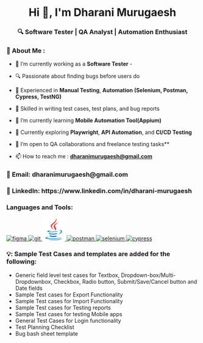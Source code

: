 <h1 align="center">Hi 👋, I'm Dharani Murugaesh</h1>
<h3 align="center">🔍 Software Tester | QA Analyst | Automation Enthusiast</h3>

 <h3 align="left"> 💬 About Me : </h3>
 
- 💼 I’m currently working as a **Software Tester** -
- 🔍 Passionate about finding bugs before users do
- 🧪 Experienced in **Manual Testing**, **Automation (Selenium, Postman, Cypress, TestNG)**
- 🧰 Skilled in writing test cases, test plans, and bug reports
- 🌱 I’m currently learning **Mobile Automation Tool(Appium)**
- 🌱 Currently exploring **Playwright**, **API Automation**, and **CI/CD Testing**
- 🤝 I’m open to QA collaborations and freelance testing tasks**

- 📫 How to reach me : **dharanimurugaesh@gmail.com**

<p align="left">
</p>
<h3>📧 Email: dharanimurugaesh@gmail.com </h3> 
<h3>💼 LinkedIn: https://www.linkedin.com/in/dharani-murugaesh</h3>

<h3 align="left">Languages and Tools:</h3>

<p align="left">
    <a href="https://www.figma.com/" target="_blank" rel="noreferrer">
        <img class="icon" src="https://www.vectorlogo.zone/logos/figma/figma-icon.svg" alt="figma" width="60" height="60"/>
    </a>
    <a href="https://git-scm.com/" target="_blank" rel="noreferrer">
        <img class="icon" src="https://www.vectorlogo.zone/logos/git-scm/git-scm-icon.svg" alt="git" width="60" height="60"/>
    </a>
    <a href="https://www.java.com" target="_blank" rel="noreferrer">
        <img class="icon" src="https://raw.githubusercontent.com/devicons/devicon/master/icons/java/java-original.svg" alt="java"  width="60" height="60"/>
    </a>
    <a href="https://postman.com" target="_blank" rel="noreferrer">
        <img class="icon" src="https://www.vectorlogo.zone/logos/getpostman/getpostman-icon.svg" alt="postman"  width="60" height="60"/>
    </a>
    <a href="https://www.selenium.dev" target="_blank" rel="noreferrer">
        <img src="https://raw.githubusercontent.com/detain/svg-logos/780f25886640cef088af994181646db2f6b1a3f8/svg/selenium-logo.svg" alt="selenium"  width="60" height="60"/>
    </a>
   <a href="https://www.cypress.io" target="_blank" rel="noreferrer">
        <img class="icon" src="https://raw.githubusercontent.com/simple-icons/simple-icons/6e46ec1fc23b60c8fd0d2f2ff46db82e16dbd75f/icons/cypress.svg" alt="cypress" width="40" height="40"/>
    </a>
</p>
<h3 align="left"> 💡: Sample Test Cases and templates are added for the following: </h3>
 
-  Generic field level test cases for Textbox, Dropdown-box/Multi-Dropdownbox, Checkbox, Radio button, Submit/Save/Cancel button and Date fields 
- Sample Test cases for Export Functionality
- Sample Test cases for Import Functionality
- Sample Test cases for Testing reports
- Sample Test cases for testing Mobile apps
- General Test Cases for Login functionality
- Test Planning Checklist
- Bug bash sheet template


